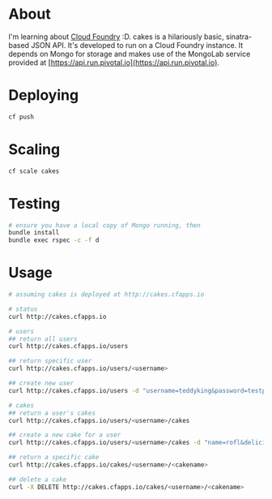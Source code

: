 # About

I'm learning about [Cloud Foundry](https://github.com/cloudfoundry) :D. cakes is a hilariously basic, sinatra-based JSON API. It's developed to run on a Cloud Foundry instance. It depends on Mongo for storage and makes use of the MongoLab service provided at [https://api.run.pivotal.io](https://api.run.pivotal.io).

# Deploying
```bash
cf push
```
# Scaling
```bash
cf scale cakes
```

# Testing
```bash
# ensure you have a local copy of Mongo running, then
bundle install
bundle exec rspec -c -f d
```

# Usage
```bash
# assuming cakes is deployed at http://cakes.cfapps.io

# status
curl http://cakes.cfapps.io

# users
## return all users
curl http://cakes.cfapps.io/users

## return specific user
curl http://cakes.cfapps.io/users/<username>

## create new user
curl http://cakes.cfapps.io/users -d "username=teddyking&password=testpassword"

# cakes
## return a user's cakes
curl http://cakes.cfapps.io/users/<username>/cakes

## create a new cake for a user
curl http://cakes.cfapps.io/users/<username>/cakes -d "name=rofl&deliciousness=10"

## return a specific cake
curl http://cakes.cfapps.io/cakes/<username>/<cakename>

## delete a cake
curl -X DELETE http://cakes.cfapps.io/cakes/<username>/<cakename>
```